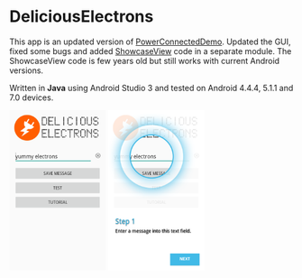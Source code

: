DeliciousElectrons
==================

This app is an updated version of <a href="https://github.com/ChrisRBateman/PowerConnectedDemo">PowerConnectedDemo</a>.
Updated the GUI, fixed some bugs and added <a href="https://github.com/amlcurran/ShowcaseView">ShowcaseView</a> code 
in a separate module. The ShowcaseView code is few years old but still works with current Android versions.  
  
Written in <b>Java</b> using Android Studio 3 and tested on Android 4.4.4, 5.1.1 and 7.0 devices.

<img src="screenshots/device-2015-11-12-161714.png" width="171" height="284" title="Screen Shot 1">  <img src="screenshots/device-2015-11-12-161804.png" width="171" height="284" title="Screen Shot 2">
